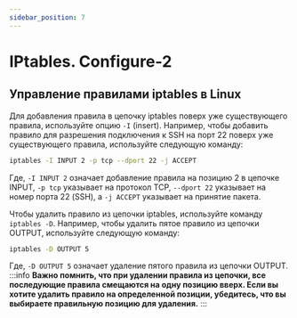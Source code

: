```yaml
---
sidebar_position: 7
---
```


# IPtables. Configure-2

## Управление правилами iptables в Linux

Для добавления правила в цепочку iptables поверх уже существующего правила, используйте опцию `-I` (insert). Например, чтобы добавить правило для разрешения подключения к SSH на порт 22 поверх уже существующего правила, используйте следующую команду:

```bash
iptables -I INPUT 2 -p tcp --dport 22 -j ACCEPT
```

Где, `-I INPUT 2` означает добавление правила на позицию 2 в цепочке INPUT, `-p tcp` указывает на протокол TCP, `--dport 22` указывает на номер порта 22 (SSH), а `-j ACCEPT` указывает на принятие пакета.

Чтобы удалить правило из цепочки iptables, используйте команду `iptables -D`. Например, чтобы удалить пятое правило из цепочки OUTPUT, используйте следующую команду:

```bash
iptables -D OUTPUT 5
```

Где, `-D OUTPUT 5` означает удаление пятого правила из цепочки OUTPUT.
:::info
**Важно помнить, что при удалении правила из цепочки, все последующие правила смещаются на одну позицию вверх. Если вы хотите удалить правило на определенной позиции, убедитесь, что вы выбираете правильную позицию для удаления.**
:::